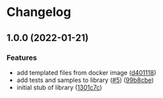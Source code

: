 # Changelog

## 1.0.0 (2022-01-21)


### Features

* add templated files from docker image ([d401118](https://github.com/googleapis/nodejs-ids/commit/d4011189369a95da6da492fdd4612a260ccf4909))
* add tests and samples to library ([#5](https://github.com/googleapis/nodejs-ids/issues/5)) ([99b8cbe](https://github.com/googleapis/nodejs-ids/commit/99b8cbe7440da0157031ef41eb220d12e98d256b))
* initial stub of library ([1301c7c](https://github.com/googleapis/nodejs-ids/commit/1301c7cd33c3e83498069b7b21caa211014a6737))
